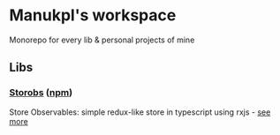 # Manukpl's workspace

Monorepo for every lib & personal projects of mine

## Libs

### [Storobs](libs/storobs) ([npm](https://www.npmjs.com/package/@manukpl/storobs))

Store Observables: simple redux-like store in typescript using rxjs - [see more](libs/storobs)
